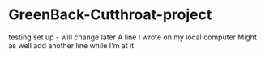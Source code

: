 # GreenBack-Cutthroat-project
testing set up - will change later
A line I wrote on my local computer
Might as well add another line while I'm at it

